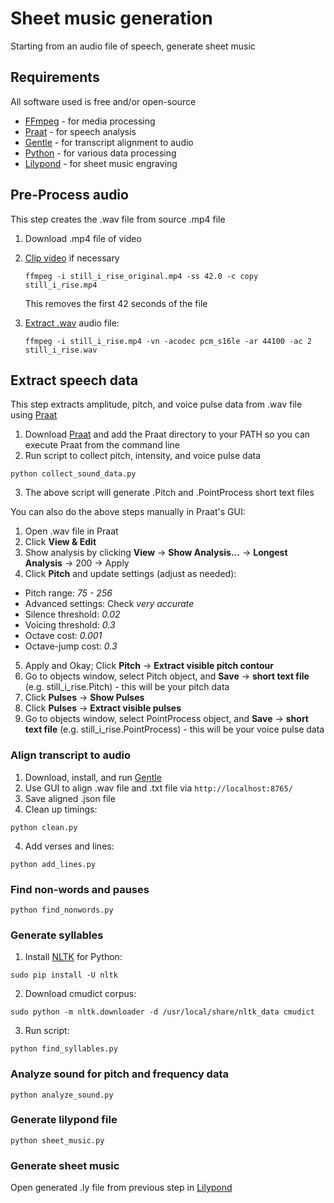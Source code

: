 # Sheet music generation

Starting from an audio file of speech, generate sheet music

## Requirements

All software used is free and/or open-source

* [FFmpeg](https://www.ffmpeg.org/) - for media processing
* [Praat](http://www.fon.hum.uva.nl/praat/) - for speech analysis
* [Gentle](https://github.com/lowerquality/gentle) - for transcript alignment to audio
* [Python](https://www.python.org/) - for various data processing
* [Lilypond](http://lilypond.org/) - for sheet music engraving

## Pre-Process audio

This step creates the .wav file from source .mp4 file

1. Download .mp4 file of video
2. [Clip video](https://trac.ffmpeg.org/wiki/Seeking#Cuttingsmallsections) if necessary

   ```
   ffmpeg -i still_i_rise_original.mp4 -ss 42.0 -c copy still_i_rise.mp4
   ```

   This removes the first 42 seconds of the file

3. [Extract .wav](http://superuser.com/a/791874) audio file:

   ```
   ffmpeg -i still_i_rise.mp4 -vn -acodec pcm_s16le -ar 44100 -ac 2 still_i_rise.wav
   ```

## Extract speech data

This step extracts amplitude, pitch, and voice pulse data from .wav file using [Praat](http://www.fon.hum.uva.nl/praat/)

1. Download [Praat](http://www.fon.hum.uva.nl/praat/) and add the Praat directory to your PATH so you can execute Praat from the command line
2. Run script to collect pitch, intensity, and voice pulse data

  ```
  python collect_sound_data.py
  ```

3. The above script will generate .Pitch and .PointProcess short text files

You can also do the above steps manually in Praat's GUI:

1. Open .wav file in Praat
2. Click **View & Edit**
3. Show analysis by clicking **View** -> **Show Analysis...** -> **Longest Analysis** -> 200 -> Apply
4. Click **Pitch** and update settings (adjust as needed):
  * Pitch range: *75 - 256*
  * Advanced settings: Check *very accurate*
  * Silence threshold: *0.02*
  * Voicing threshold: *0.3*
  * Octave cost: *0.001*
  * Octave-jump cost: *0.3*
5. Apply and Okay; Click **Pitch** -> **Extract visible pitch contour**
6. Go to objects window, select Pitch object, and **Save** -> **short text file** (e.g. still_i_rise.Pitch) - this will be your pitch data
7. Click **Pulses** -> **Show Pulses**
8. Click **Pulses** -> **Extract visible pulses**
9. Go to objects window, select PointProcess object, and **Save** -> **short text file** (e.g. still_i_rise.PointProcess) - this will be your voice pulse data

### Align transcript to audio

1. Download, install, and run [Gentle](https://github.com/lowerquality/gentle)
2. Use GUI to align .wav file and .txt file via `http://localhost:8765/`
3. Save aligned .json file
4. Clean up timings:

  ```
  python clean.py
  ```

4. Add verses and lines:

  ```
  python add_lines.py
  ```

### Find non-words and pauses

```
python find_nonwords.py
```

### Generate syllables

1. Install [NLTK](http://www.nltk.org/) for Python:

  ```
  sudo pip install -U nltk
  ```

2. Download cmudict corpus:

  ```
  sudo python -m nltk.downloader -d /usr/local/share/nltk_data cmudict
  ```

3. Run script:

  ```
  python find_syllables.py
  ```

### Analyze sound for pitch and frequency data

```
python analyze_sound.py
```

### Generate lilypond file

```
python sheet_music.py
```

### Generate sheet music

Open generated .ly file from previous step in [Lilypond](http://lilypond.org/)
